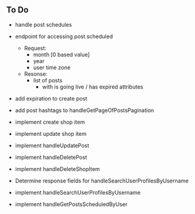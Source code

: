 To Do
- 


- handle post schedules

- endpoint for accessing post scheduled
    - Request:
        - month [0 based value]
        - year
        - user time zone
    - Resonse:
        - list of posts
            - with is going live / has expired attributes


- add expiration to create post









- add post hashtags to handleGetPageOfPostsPagination

- implement create shop item
- implement update shop item
- implement handleUpdatePost
- implement handleDeletePost
- implement handleDeleteShopItem


- Determine response fields for handleSearchUserProfilesByUsername
- implement handleSearchUserProfilesByUsername
- implement handleGetPostsScheduledByUser

